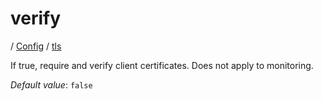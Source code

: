 # verify

/ [Config](../..) / [tls](..) 

If true, require and verify client certificates. Does not apply to monitoring.

*Default value*: `false`
